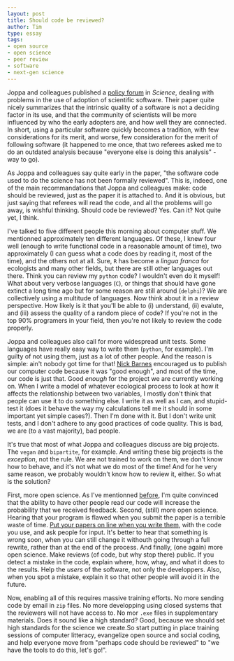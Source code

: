 ```yaml
---
layout: post
title: Should code be reviewed?
author: Tim
type: essay
tags:
- open source
- open science
- peer review
- software
- next-gen science
---
```


Joppa and colleagues published a [policy forum](http://www.sciencemag.org/content/340/6134/814) in *Science*, dealing with problems in the use of adoption of scientific software. Their paper quite nicely summarizes that the intrinsic quality of a software is not a deciding factor in its use, and that the community of scientists will be more influenced by who the early adopters are, and how well they are connected. In short, using a particular software quickly becomes a tradition, with few considerations for its merit, and worse, few consideration for the merit of following software (it happened to me once, that two referees asked me to do an outdated analysis because "everyone else is doing this analysis" - way to go).

As Joppa and colleagues say quite early in the paper, "the software code used to
do the science has not been formally reviewed". This is, indeed, one of the main
recommandations that Joppa and colleagues make: code should be reviewed, just as
the paper it is attached to. And it is obvious, but just saying that referees
will read the code, and all the problems will go away, is wishful thinking.
Should code be reviewed? Yes. Can it? Not quite yet, I think.

I've talked to five different people this morning about computer stuff. We
mentionned approximately ten different languages. Of these, I knew four well
(enough to write functional code in a reasonable amount of time), two
approximately (I can guess what a code does by reading it, most of the time),
and the others not at all. Sure, `R` has become a *lingua franca*
for ecologists and many other fields, but there are still other
languages out there. Think you can review my `python` code?
I wouldn't even do it myself! What about very verbose languages
(`C`), or things that should have gone extinct a long time ago but
for some reason are still around (`delphi`)? We are collectively
using a multitude of languages. Now think about it in a review
perspective. How likely is it that you'll be able to (i)
understand, (ii) evalute, and (iii) assess the quality of a random
piece of code? If you're not in the top 90% programers in your field, then you're not likely to review the code properly.

Joppa and colleagues also call for more widespread unit tests. Some languages have really easy way to write them (`python`, for example). I'm guilty of not using them, just as a lot of other people. And the reason is simple: ain't nobody got time for that! [Nick Barnes](http://www.nature.com/news/2010/101013/full/467753a.html) encouraged us to publish our computer code because it was "good enough", and most of the time, our code is just that. Good *enough* for the project we are currently working on. When I write a model of whatever ecological process to look at how it affects the relationship between two variables, I mostly don't think that people can use it to do something else. I write it as well as I can, and stupid-test it (does it behave the way my calculations tell me it should in some important yet simple cases?). Then I'm done with it. But I don't write unit tests, and I don't adhere to any good practices of code quality. This is bad, we are (to a vast majority), bad people.

It's true that most of what Joppa and colleagues discuss are big projects. The
`vegan` and `bipartite`, for example. And writing these big projects is the
*exception*, not the rule. We are not trained to work on them, we don't know how
to behave, and it's not what we do most of the time! And for he very same
reason, we probably wouldn't know how to review it, either. So what is the solution?

First, more open science. As I've mentionned [before](http://timotheepoisot.fr/2012/01/06/science-age-social-coding/), I'm quite convinced that the ability to have other people read our code will increase the probability that we received feedback. Second, (still) more open science. Hearing that your program is flawed when you submit the paper is a terrible waste of time. [Put your papers on line when you write them](http://timotheepoisot.fr/2013/05/16/steal-my-paper/), with the code you use, and ask people for input. It's better to hear that something is wrong soon, when you can still change it withouth going through a full rewrite, rather than at the end of the process. And finally, (one again) more open science. Make reviews (of code, but why stop there) public. If you detect a mistake in the code, explain where, how, whay, and what it does to the results. Help the *users* of the software, not only the developpers. Also, when you spot a mistake, explain it so that other people will avoid it in the future.

Now, enabling all of this requires massive training efforts. No more sending
code by email in `zip` files. No more developping using closed systems that the
reviewers will not have access to. No mor `.exe` files in supplementary
materials. Does it sound like a high standard? Good, because we should set high
standards for the science we create.So start putting in place training sessions
of computer litteracy, evangelize open source and social coding, and help
everyone move from "perhaps code should be reviewed" to "we have the tools to do
this, let's go!".
